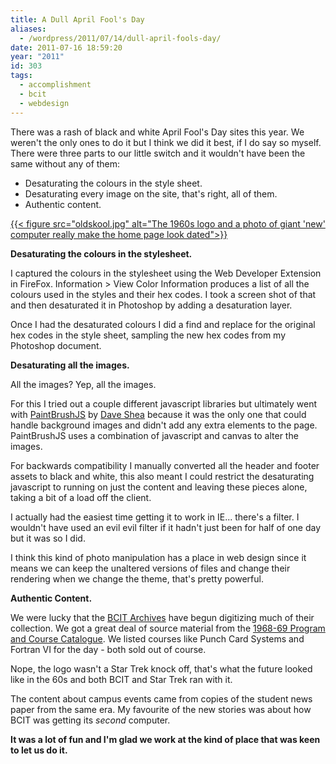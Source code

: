 ```yaml
---
title: A Dull April Fool's Day
aliases:
  - /wordpress/2011/07/14/dull-april-fools-day/
date: 2011-07-16 18:59:20
year: "2011"
id: 303
tags:
  - accomplishment
  - bcit
  - webdesign
---
```


There was a rash of black and white April Fool's Day sites this year. We weren't the only ones to do it but I think we did it best, if I do say so myself. There were three parts to our little switch and it wouldn't have been the same without any of them:

* Desaturating the colours in the style sheet.
* Desaturating every image on the site, that's right, all of them.
* Authentic content.

[{{< figure src="oldskool.jpg" alt="The 1960s logo and a photo of giant 'new' computer really make the home page look dated">}}](https://www.flickr.com/photos/stephaniehobson/5584653410/)

**Desaturating the colours in the stylesheet.**

I captured the colours in the stylesheet using the Web Developer Extension in FireFox. Information > View Color Information produces a list of all the colours used in the styles and their hex codes. I took a screen shot of that and then desaturated it in Photoshop by adding a desaturation layer.

Once I had the desaturated colours I did a find and replace for the original hex codes in the style sheet, sampling the new hex codes from my Photoshop document.

**Desaturating all the images.**

All the images? Yep, all the images.

For this I tried out a couple different javascript libraries but ultimately went with [PaintBrushJS](https://mezzoblue.github.com/PaintbrushJS/demo/) by [Dave Shea](https://mezzoblue.com) because it was the only one that could handle background images and didn't add any extra elements to the page. PaintBrushJS uses a combination of javascript and canvas to alter the images.

For backwards compatibility I manually converted all the header and footer assets to black and white, this also meant I could restrict the desaturating javascript to running on just the content and leaving these pieces alone, taking a bit of a load off the client.

I actually had the easiest time getting it to work in IE... there's a filter. I wouldn't have used an evil evil filter if it hadn't just been for half of one day but it was so I did.

I think this kind of photo manipulation has a place in web design since it means we can keep the unaltered versions of files and change their rendering when we change the theme, that's pretty powerful.

**Authentic Content.**

We were lucky that the [BCIT Archives](http://www.bcit.ca/archives/) have begun digitizing much of their collection. We got a great deal of source material from the [1968-69 Program and Course Catalogue](http://archives.bcit.ca/PDFs/1968_1969BCIT_PTCalendar.pdf). We listed courses like Punch Card Systems and Fortran VI for the day - both sold out of course.

Nope, the logo wasn't a Star Trek knock off, that's what the future looked like in the 60s and both BCIT and Star Trek ran with it.

The content about campus events came from copies of the student news paper from the same era. My favourite of the new stories was about how BCIT was getting its _second_ computer.

**It was a lot of fun and I'm glad we work at the kind of place that was keen to let us do it.**
